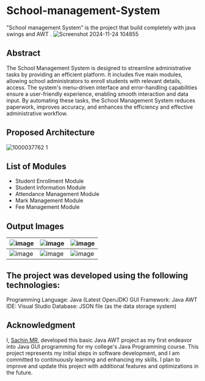 # **School-management-System**
"School management System" is the project that build completely with java swings and AWT .  ![Screenshot 2024-11-24 104855](https://github.com/user-attachments/assets/b566b372-6361-45c1-91e7-40d0c4079c0a)

## **Abstract**
The School Management System is designed to streamline administrative tasks by providing an efficient platform.
 It includes five main modules, allowing school administrators to enroll students with relevant details, access. 
The system's menu-driven interface and error-handling capabilities ensure a user-friendly experience, enabling smooth interaction and data input. 
By automating these tasks, the School Management System reduces paperwork, improves accuracy, and enhances the efficiency and effective administrative workflow.

## Proposed Architecture
![1000037762 1](https://github.com/user-attachments/assets/da47e45b-45cc-428e-bdc3-1af95e541b2e)

## **List of Modules**
- Student Enrollment Module
- Student Information Module
- Attendance Management Module
- Mark Management Module
- Fee Management Module

## O**utput Images**
| ![image](https://github.com/user-attachments/assets/b9c40341-77b0-4bfd-a05b-96f19d85078a) | ![image](https://github.com/user-attachments/assets/7f6e81a0-0ca5-48cb-bdce-97deee027577) | ![image](https://github.com/user-attachments/assets/edf15252-713c-4ca3-90b3-5291a4cf1e88) | 
|--------------| --------------|   --------------|
| ![image](https://github.com/user-attachments/assets/0d0ccea1-ce80-4369-be7b-5ed574a9943a) | ![image](https://github.com/user-attachments/assets/1b1e9d82-ab0a-48f6-a8bd-df6417638465) | ![image](https://github.com/user-attachments/assets/1f497caf-1792-41f9-8e1e-464ad10e55db) |

## **The project was developed using the following technologies:**

Programming Language: Java (Latest OpenJDK)
GUI Framework: Java AWT
IDE: Visual Studio
Database: JSON file (as the data storage system)

## **Acknowledgment**
I, [Sachin MR](https://linkedin.com/in/mr-sachin), developed this basic Java AWT project as my first endeavor into Java GUI programming for my college's Java Programming course. This project represents my initial steps in software development, and I am committed to continuously learning and enhancing my skills. I plan to improve and update this project with additional features and optimizations in the future.

